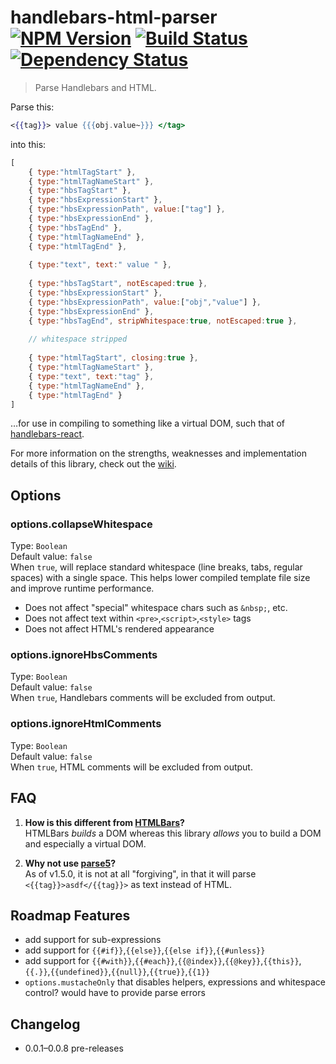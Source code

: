 # handlebars-html-parser [![NPM Version][npm-image]][npm-url] [![Build Status][travis-image]][travis-url] [![Dependency Status][david-image]][david-url]

> Parse Handlebars and HTML.

Parse this:
```handlebars
<{{tag}}> value {{{obj.value~}}} </tag>
```
into this:
```js
[
    { type:"htmlTagStart" },
    { type:"htmlTagNameStart" },
    { type:"hbsTagStart" },
    { type:"hbsExpressionStart" },
    { type:"hbsExpressionPath", value:["tag"] },
    { type:"hbsExpressionEnd" },
    { type:"hbsTagEnd" },
    { type:"htmlTagNameEnd" },
    { type:"htmlTagEnd" },
    
    { type:"text", text:" value " },
    
    { type:"hbsTagStart", notEscaped:true },
    { type:"hbsExpressionStart" },
    { type:"hbsExpressionPath", value:["obj","value"] },
    { type:"hbsExpressionEnd" },
    { type:"hbsTagEnd", stripWhitespace:true, notEscaped:true },
    
    // whitespace stripped
    
    { type:"htmlTagStart", closing:true },
    { type:"htmlTagNameStart" },
    { type:"text", text:"tag" },
    { type:"htmlTagNameEnd" },
    { type:"htmlTagEnd" }
]
```
…for use in compiling to something like a virtual DOM, such that of [handlebars-react](https://github.com/stevenvachon/handlebars-react).

For more information on the strengths, weaknesses and implementation details of this library, check out the [wiki](https://github.com/stevenvachon/handlebars-html-parser/wiki).


## Options

### options.collapseWhitespace
Type: `Boolean`  
Default value: `false`  
When `true`, will replace standard whitespace (line breaks, tabs, regular spaces) with a single space. This helps lower compiled template file size and improve runtime performance.

* Does not affect "special" whitespace chars such as `&nbsp;`, etc.
* Does not affect text within `<pre>`,`<script>`,`<style>` tags
* Does not affect HTML's rendered appearance

### options.ignoreHbsComments
Type: `Boolean`  
Default value: `false`  
When `true`, Handlebars comments will be excluded from output.

### options.ignoreHtmlComments
Type: `Boolean`  
Default value: `false`  
When `true`, HTML comments will be excluded from output.


## FAQ
1. **How is this different from [HTMLBars](https://github.com/tildeio/htmlbars)?**  
HTMLBars *builds* a DOM whereas this library *allows* you to build a DOM and especially a virtual DOM.

2. **Why not use [parse5](https://npmjs.com/package/parse5)?**  
As of v1.5.0, it is not at all "forgiving", in that it will parse `<{{tag}}>asdf</{{tag}}>` as text instead of HTML.


## Roadmap Features
* add support for sub-expressions
* add support for `{{#if}}`,`{{else}}`,`{{else if}}`,`{{#unless}}`
* add support for `{{#with}}`,`{{#each}}`,`{{@index}}`,`{{@key}}`,`{{this}}`,`{{.}}`,`{{undefined}}`,`{{null}}`,`{{true}}`,`{{1}}`
* `options.mustacheOnly` that disables helpers, expressions and whitespace control? would have to provide parse errors


## Changelog
* 0.0.1–0.0.8 pre-releases


[npm-image]: https://img.shields.io/npm/v/handlebars-html-parser.svg
[npm-url]: https://npmjs.org/package/handlebars-html-parser
[travis-image]: https://img.shields.io/travis/stevenvachon/handlebars-html-parser.svg
[travis-url]: https://travis-ci.org/stevenvachon/handlebars-html-parser
[david-image]: https://img.shields.io/david/stevenvachon/handlebars-html-parser.svg
[david-url]: https://david-dm.org/stevenvachon/handlebars-html-parser
